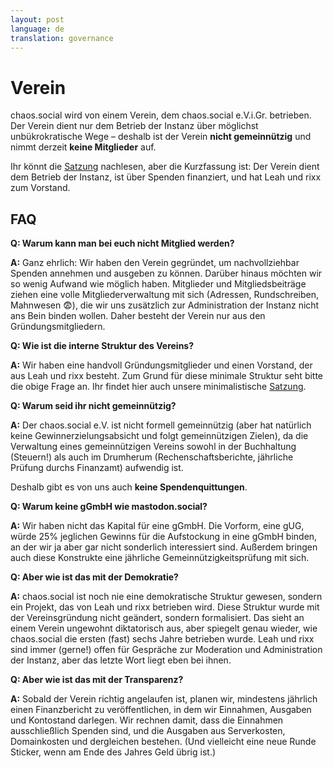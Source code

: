 ```yaml
---
layout: post
language: de
translation: governance
---
```


# Verein

chaos.social wird von einem Verein, dem chaos.social e.V.i.Gr. betrieben. Der Verein dient nur dem Betrieb der Instanz
über möglichst unbükrokratische Wege – deshalb ist der Verein **nicht gemeinnützig** und nimmt derzeit **keine
Mitglieder** auf.


Ihr könnt die [Satzung](/verein/satzung) nachlesen, aber die Kurzfassung ist: Der Verein dient dem Betrieb der Instanz,
ist über Spenden finanziert, und hat Leah und rixx zum Vorstand.


## FAQ

**Q: Warum kann man bei euch nicht Mitglied werden?**

**A:** Ganz ehrlich: Wir haben den Verein gegründet, um nachvollziehbar Spenden annehmen und ausgeben zu können. Darüber
hinaus möchten wir so wenig Aufwand wie möglich haben. Mitglieder und Mitgliedsbeiträge ziehen eine volle
Mitgliederverwaltung mit sich (Adressen, Rundschreiben, Mahnwesen 😨), die wir uns zusätzlich zur Administration der
Instanz nicht ans Bein binden wollen. Daher besteht der Verein nur aus den Gründungsmitgliedern.

**Q: Wie ist die interne Struktur des Vereins?**

**A:** Wir haben eine handvoll Gründungsmitglieder und einen Vorstand, der aus Leah und rixx besteht. Zum Grund für
diese minimale Struktur seht bitte die obige Frage an. Ihr findet hier auch unsere minimalistische
[Satzung](/verein/satzung).

**Q: Warum seid ihr nicht gemeinnützig?**

**A:** Der chaos.social e.V. ist nicht formell gemeinnützig (aber hat natürlich keine Gewinnerzielungsabsicht und folgt
gemeinnützigen Zielen), da die Verwaltung eines gemeinnützigen Vereins sowohl in der Buchhaltung (Steuern!) als auch im
Drumherum (Rechenschaftsberichte, jährliche Prüfung durchs Finanzamt) aufwendig ist.

Deshalb gibt es von uns auch **keine Spendenquittungen**.

**Q: Warum keine gGmbH wie mastodon.social?**

**A:** Wir haben nicht das Kapital für eine gGmbH. Die Vorform, eine gUG, würde 25% jeglichen Gewinns für die
Aufstockung in eine gGmbH binden, an der wir ja aber gar nicht sonderlich interessiert sind. Außerdem bringen auch diese
Konstrukte eine jährliche Gemeinnützigkeitsprüfung mit sich.

**Q: Aber wie ist das mit der Demokratie?**

**A:** chaos.social ist noch nie eine demokratische Struktur gewesen, sondern ein Projekt, das von Leah und rixx
betrieben wird. Diese Struktur wurde mit der Vereinsgründung nicht geändert, sondern formalisiert. Das sieht an einem
Verein ungewohnt diktatorisch aus, aber spiegelt genau wieder, wie chaos.social die ersten (fast) sechs Jahre betrieben
wurde. Leah und rixx sind immer (gerne!) offen für Gespräche zur Moderation und Administration der Instanz, aber das
letzte Wort liegt eben bei ihnen.

**Q: Aber wie ist das mit der Transparenz?**

**A:** Sobald der Verein richtig angelaufen ist, planen wir, mindestens jährlich einen Finanzbericht zu veröffentlichen,
in dem wir Einnahmen, Ausgaben und Kontostand darlegen. Wir rechnen damit, dass die Einnahmen ausschließlich Spenden
sind, und die Ausgaben aus Serverkosten, Domainkosten und dergleichen bestehen. (Und vielleicht eine neue Runde
Sticker, wenn am Ende des Jahres Geld übrig ist.)

